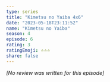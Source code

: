 ```yaml
---
type: series
title: "Kimetsu no Yaiba 4x6"
date: "2023-05-18T23:11:52"
name: "Kimetsu no Yaiba"
season: 4
episode: 6
rating: 3
ratingEmoji: ⭐️⭐️⭐️
share: false
---
```


_[No review was written for this episode]_
